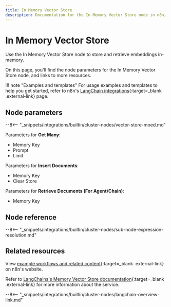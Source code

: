 ```yaml
---
title: In Memory Vector Store
description: Documentation for the In Memory Vector Store node in n8n, a workflow automation platform. Includes details of operations and configuration, and links to examples and credentials information.
---
```


# In Memory Vector Store

Use the In Memory Vector Store node to store and retrieve embeddings in-memory.

On this page, you'll find the node parameters for the In Memory Vector Store node, and links to more resources.

!!! note "Examples and templates"
	For usage examples and templates to help you get started, refer to n8n's [LangChain integrations](https://n8n.io/integrations/in-memory-vector-store/){:target=_blank .external-link} page.

## Node parameters

--8<-- "_snippets/integrations/builtin/cluster-nodes/vector-store-moed.md"


Parameters for **Get Many**:

* Memory Key
* Prompt
* Limit


Parameters for **Insert Documents**:

* Memory Key
* Clear Store

Parameters for **Retrieve Documents (For Agent/Chain)**:

* Memory Key

## Node reference

--8<-- "_snippets/integrations/builtin/cluster-nodes/sub-node-expression-resolution.md"
	
## Related resources

View [example workflows and related content](https://n8n.io/integrations/in-memory-vector-store/){:target=_blank .external-link} on n8n's website.

Refer to [LangChains's Memory Vector Store documentation](https://js.langchain.com/docs/modules/data_connection/vectorstores/integrations/memory){:target=_blank .external-link} for more information about the service.

--8<-- "_snippets/integrations/builtin/cluster-nodes/langchain-overview-link.md"
